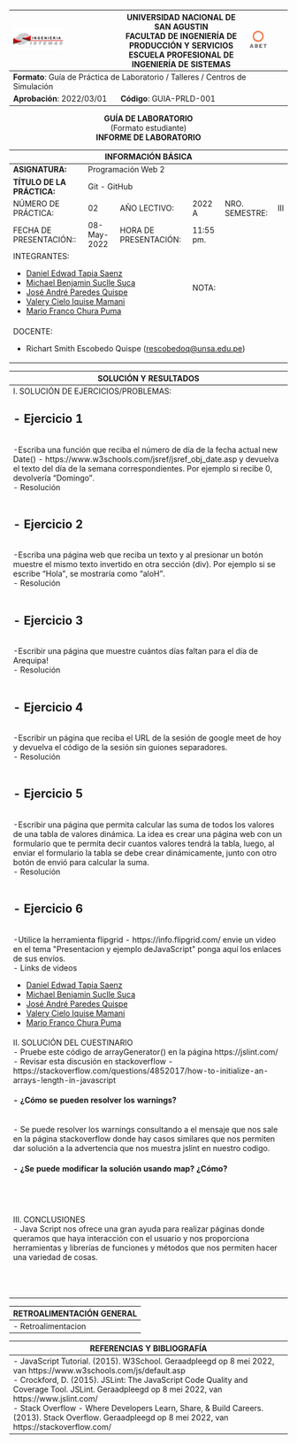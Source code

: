 <div align="center">
<table>
    <theader>
        <tr>
            <td><img src="https://github.com/rescobedoq/pw2/blob/main/epis.png?raw=true" alt="EPIS" style="width:50%; height:auto"/></td>
            <th>
                <span style="font-weight:bold;">UNIVERSIDAD NACIONAL DE SAN AGUSTIN</span><br />
                <span style="font-weight:bold;">FACULTAD DE INGENIERÍA DE PRODUCCIÓN Y SERVICIOS</span><br />
                <span style="font-weight:bold;">ESCUELA PROFESIONAL DE INGENIERÍA DE SISTEMAS</span>
            </th>
            <td><img src="https://github.com/rescobedoq/pw2/blob/main/abet.png?raw=true" alt="ABET" style="width:50%; height:auto"/></td>
        </tr>
    </theader>
    <tbody>
        <tr><td colspan="3"><span style="font-weight:bold;">Formato</span>: Guía de Práctica de Laboratorio / Talleres / Centros de Simulación</td></tr>
        <tr><td><span style="font-weight:bold;">Aprobación</span>:  2022/03/01</td><td colspan="2"><span style="font-weight:bold;">Código</span>: GUIA-PRLD-001</td></tr>
    </tbody>
</table>
</div>

<div align="center">
<span style="font-weight:bold;" colspan="6">GUÍA DE LABORATORIO</span><br />
<span>(Formato estudiante)</span>
</div>
<div align="center">
	<span style="font-weight:bold;">INFORME DE LABORATORIO</span>

<table>
		<theader>
			<tr><th colspan="6">INFORMACIÓN BÁSICA</th></tr>
		</theader>
		<tbody>
			<tr>
				<td><span style="font-weight:bold;">ASIGNATURA:</span></td>
				<td colspan="5">Programación Web 2</td>
			</tr>
			<tr>
				<td><span style="font-weight:bold;">TÍTULO DE LA PRÁCTICA:<span></td>
				<td colspan="5">Git - GitHub</td>
			</tr>
			<tr>
				<td>NÚMERO DE PRÁCTICA:</td>
				<td>02</td><td>AÑO LECTIVO:</td>
				<td>2022 A</td>
				<td>NRO. SEMESTRE:</td>
				<td>III</td>
			</tr>
			<tr>
				<td>FECHA DE PRESENTACIÓN::</td>
				<td>08-May-2022</td>
				<td>HORA DE PRESENTACIÓN:</td>
				<td> 11:55 pm.</td>
			</tr>
			<tr>
				<td colspan="3">INTEGRANTES:
					<ul>
					<li><a href="https://github.com/Daunsa">Daniel Edwad Tapia Saenz</a></li>
					<li><a href="https://github.com/timysuclle3">Michael Benjamin Suclle Suca</a></li>
					<li><a href="https://github.com/Jerbo03">José André Paredes Quispe</a></li>
				  	<li><a href="https://github.com/Icielo23">Valery Cielo Iquise Mamani</a></li>
					<li><a href="https://github.com/Mario-Chura">Mario Franco Chura Puma</a></li>
					</ul>
				</td>
				<td colspan="">NOTA:</td>
				<td></td>
			</tr>
			<tr>
				<td colspan="6">DOCENTE:
					<ul>
					<li>Richart Smith Escobedo Quispe (<a href="rescobedoq@unsa.edu.pe">rescobedoq@unsa.edu.pe</a>)</li>
					</ul>
				</td>
			</tr>
		</tdbody>
</table>
</div>

<div align="center">
<table>
<theader>
<tr><th colspan="6">SOLUCIÓN Y RESULTADOS</th></tr>
</theader>
<tbody>
<tr><td>I. SOLUCIÓN DE EJERCICIOS/PROBLEMAS:<br>
<h2>- Ejercicio 1</h2><br>
-Escriba una función que reciba el número de día de la fecha actual new Date() - https://www.w3schools.com/jsref/jsref_obj_date.asp  y devuelva el texto del día de la semana correspondientes. Por ejemplo si recibe 0, devolvería “Domingo”.</a><br>
- Resolución<br>
	<img src="" alt="">
<h2>- Ejercicio 2</h2><br>
-Escriba una página web que reciba un texto y al presionar un botón muestre el mismo texto invertido en otra sección (div). Por ejemplo si se escribe “Hola”, se mostraría como “aloH”.</a><br>
- Resolución<br>	
	<img src="https://i.ibb.co/Bc03gHp/Ejer2.jpg" alt="">
<h2>- Ejercicio 3</h2><br>
-Escribir una página que muestre cuántos días faltan para el día de Arequipa!</a><br>
- Resolución<br>	
	<img src="" alt="">
<h2>- Ejercicio 4</h2><br>
-Escribir un página que reciba el URL de la sesión de google meet de hoy y devuelva el código de la sesión sin guiones separadores.</a><br>
- Resolución<br>	
	<img src="" alt="">
<h2>- Ejercicio 5</h2><br>
-Escribir una página que permita calcular las suma de todos los valores de una tabla de valores dinámica. La idea es crear una página web con un formulario que te permita decir cuantos valores tendrá la tabla, luego, al enviar el formulario la tabla se debe crear dinámicamente, junto con otro botón de envió para calcular la suma.</a><br>
- Resolución<br>
	<img src="" alt="">
<h2>- Ejercicio 6</h2><br>
-Utilice la herramienta flipgrid - https://info.flipgrid.com/ envie un video en el tema "Presentacion y ejemplo deJavaScript" ponga aquí los enlaces de sus envíos.</a><br>
- Links de videos<br>
<ul>
	<li><a href="">Daniel Edwad Tapia Saenz</a></li>
	<li><a href="">Michael Benjamin Suclle Suca</a></li>
	<li><a href="">José André Paredes Quispe</a></li>
	<li><a href="https://flipgrid.com/8c99e097">Valery Cielo Iquise Mamani</a></li>
	<li><a href="https://flipgrid.com/3b1c65b2">Mario Franco Chura Puma</a></li>
</ul>
</td></tr>
<tr><td>II. SOLUCIÓN DEL CUESTINARIO<br>
- Pruebe este código de arrayGenerator() en la página https://jslint.com/ <br>
- Revisar esta discusión en stackoverflow - https://stackoverflow.com/questions/4852017/how-to-initialize-an-arrays-length-in-javascript <br>
<h4>- ¿Cómo se pueden resolver los warnings?</h4><br>
- Se puede resolver los warnings consultando a el mensaje que nos sale en la página stackoverflow donde hay casos similares que nos permiten dar solución a la advertencia que nos muestra jslint en nuestro codigo.<br>
<h4>- ¿Se puede modificar la solución usando map? ¿Cómo? </h4><br>
<br><br></td></tr>
<tr><td>III. CONCLUSIONES<br>
- Java Script nos ofrece una gran ayuda para realizar páginas donde queramos que haya interacción con el usuario y nos proporciona herramientas y librerías de funciones y métodos que nos permiten hacer una variedad de cosas. <br>


<br><br></td></tr>
</tbody>
</table>
</div>

<div align="center">
<table>
<theader>
<tr><th colspan="6">RETROALIMENTACIÓN GENERAL</th></tr>
</theader>
<tbody>
	<td>
	- Retroalimentacion
	</td>
</tbody>
</table>
</div>

<div align="center">
<table>
<theader>
<tr><th colspan="6">REFERENCIAS Y BIBLIOGRAFÍA</th></tr>
</theader>
<tbody>
	<td>
	- JavaScript Tutorial. (2015). W3School. Geraadpleegd op 8 mei 2022, van https://www.w3schools.com/js/default.asp <br>
	- Crockford, D. (2015). JSLint: The JavaScript Code Quality and Coverage Tool. JSLint. Geraadpleegd op 8 mei 2022, van https://www.jslint.com/ <br>
	- Stack Overflow - Where Developers Learn, Share, & Build Careers. (2013). Stack Overflow. Geraadpleegd op 8 mei 2022, van https://stackoverflow.com/ <br>
	</td>
</tbody>
</table>
</div>
